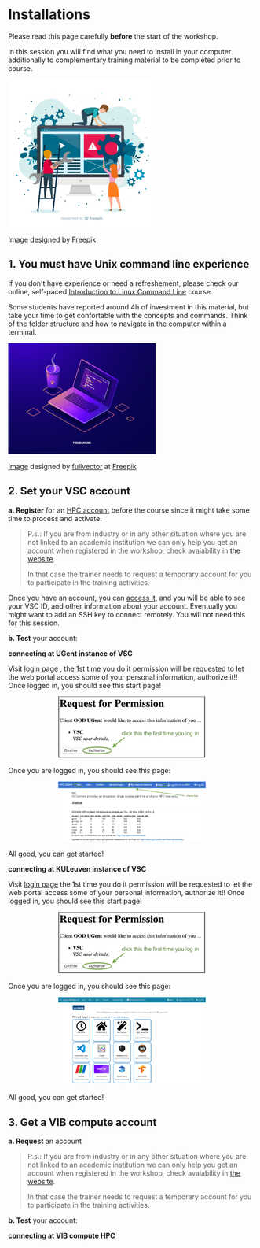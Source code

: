<!--

author:   Bruna Piereck
email:    trainingandconferences@vib.be
version:  1.0.0
language: en
narrator: UK English Female

icon:     https://vib.be/sites/vib.sites.vib.be/files/logo_VIB_noTagline.svg

comment:  This document shall provide an entire compendium and course on the
          development of Open-courSes with [LiaScript](https://LiaScript.github.io).
          As the language and the systems grows, also this document will be updated.
          Feel free to fork or copy it, translations are very welcome...

script:   https://cdn.jsdelivr.net/chartist.js/latest/chartist.min.js
          https://felixhao28.github.io/JSCPP/dist/JSCPP.es5.min.js

link:     https://cdn.jsdelivr.net/chartist.js/latest/chartist.min.css
link:     https://cdnjs.cloudflare.com/ajax/libs/animate.css/4.1.1/animate.min.css
link:     https://raw.githubusercontent.com/vibbits/material-liascript/master/img/org.css
link:     https://cdnjs.cloudflare.com/ajax/libs/font-awesome/5.11.2/css/all.min.css
link:     https://fonts.googleapis.com/css2?family=Saira+Condensed:wght@300&display=swap
link:     https://fonts.googleapis.com/css2?family=Open+Sans&display=swap
link:     https://raw.githubusercontent.com/vibbits/material-liascript/master/vib-styles.css

tutor: TCP
edition: 1st 

-->

# Installations

Please read this page carefully **before** the start of the workshop.

In this session you will find what you need to install in your computer additionally to complementary training material to be completed prior to course.

<img src="../images/website-setup-concept-landing-page/3012965.jpg" alt="set up" width="300"/>

[Image](https://www.freepik.com/free-vector/website-setup-concept-landing-page_5823714.htm#fromView=search&page=1&position=3&uuid=8e36a5ee-39d5-4073-bfcc-47f4c8a009c0&query=intallation+computer) designed by [Freepik](https://www.freepik.com/)

## 1. You must have Unix command line experience

If you don't have experience or need a refreshement, please check our online, self-paced [Introduction to Linux Command Line](https://elearning.vib.be/courses/linux/) course

Some students have reported around 4h of investment in this material, but take your time to get confortable with the concepts and commands. Think of the folder structure and how to navigate in the computer within a terminal.

<img src="../images/laptop-with-program-code-isometric-icon-software-development-programming-applications-dark-neon/971.jpg" alt="programming" width="300"/>

[Image](https://www.freepik.com/free-vector/laptop-with-program-code-isometric-icon-software-development-programming-applications-dark-neon_4102879.htm#fromView=search&page=1&position=0&uuid=d5d9c586-a6c9-4476-97a9-ff0ca4dc781d&query=linux) designed by [fullvector](https://www.freepik.com/author/fullvector) at [Freepik](https://www.freepik.com/)

## 2. Set your VSC account

**a. Register** for an [HPC account](https://docs.vscentrum.be/access/vsc_account.html) before the course since it might take some time to process and activate. 

>
> P.s.: If you are from industry or in any other situation where you are not linked to an academic institution we can only help you get an account when registered in the workshop, check avaiability in [the website](https://www.vibtrainingandconferences.be/#/).
>
> In that case the trainer needs to request a temporary account for you to participate in the training activities.
>

Once you have an account, you can [access it](https://account.vscentrum.be/), and you will be able to see your VSC ID, and other information about your account. Eventually you might want to add an SSH key to connect remotely. You will not need this for this session.

**b. Test** your account:

**connecting at UGent instance of VSC**

Visit [login page](https://login.hpc.ugent.be) , the 1st time you do it permission will be requested to let the web portal access some of your personal information, authorize it!!  Once logged in, you should see this start page!

<center><img src="../images/permission_VSC.png" width="300"/></center>

Once you are logged in, you should see this page:

<center><img src="../images/login_ugentvsc.png" width="300"/></center>

All good, you can get started!

**connecting at KULeuven instance of VSC**

Visit [login page](https://auth.vscentrum.be/auth/login)  the 1st time you do it permission will be requested to let the web portal access some of your personal information, authorize it!!  Once logged in, you should see this start page!

<center><img src="../images/permission_VSC.png" width="300"/></center>

Once you are logged in, you should see this page:

<center><img src="../images/KULeuven_ondemand.png" width="300"/></center>

All good, you can get started!

## 3. Get a VIB compute account

**a. Request** an account 


>
> P.s.: If you are from industry or in any other situation where you are not linked to an academic institution we can only help you get an account when registered in the workshop, check avaiability in [the website](https://www.vibtrainingandconferences.be/#/).
>
> In that case the trainer needs to request a temporary account for you to participate in the training activities.
>


**b. Test** your account:

**connecting at VIB compute HPC**